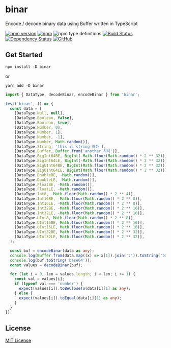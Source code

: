 # binar
Encode / decode binary data using Buffer written in TypeScript

[![npm version](https://badge.fury.io/js/binar.svg)](https://badge.fury.io/js/binar)
[![npm](https://img.shields.io/npm/dw/binar.svg)](https://www.npmjs.com/package/binar)
![npm type definitions](https://img.shields.io/npm/types/binar.svg)
[![Build Status](https://travis-ci.org/joonhocho/binar.svg?branch=master)](https://travis-ci.org/joonhocho/binar)
[![Dependency Status](https://david-dm.org/joonhocho/binar.svg)](https://david-dm.org/joonhocho/binar)
[![GitHub](https://img.shields.io/github/license/joonhocho/binar.svg)](https://github.com/joonhocho/binar/blob/master/LICENSE)

## Get Started
```
npm install -D binar
```
or
```
yarn add -D binar
```

```typescript
import { DataType, decodeBinar, encodeBinar } from 'binar';

test('binar', () => {
  const data = [
    [DataType.Null, null],
    [DataType.Boolean, false],
    [DataType.Boolean, true],
    [DataType.Number, 0],
    [DataType.Number, 1],
    [DataType.Number, -1],
    [DataType.Number, Math.random()],
    [DataType.String, 'this is string 하하'],
    [DataType.Buffer, Buffer.from('another 하하')],
    [DataType.BigInt64BE, BigInt(-Math.floor(Math.random() * 2 ** 32))],
    [DataType.BigInt64LE, BigInt(-Math.floor(Math.random() * 2 ** 32))],
    [DataType.BigUInt64BE, BigInt(Math.floor(Math.random() * 2 ** 32))],
    [DataType.BigUInt64LE, BigInt(Math.floor(Math.random() * 2 ** 32))],
    [DataType.DoubleBE, -Math.random()],
    [DataType.DoubleLE, -Math.random()],
    [DataType.FloatBE, -Math.random()],
    [DataType.FloatLE, -Math.random()],
    [DataType.Int8, -Math.floor(Math.random() * 2 ** 4)],
    [DataType.Int16BE, -Math.floor(Math.random() * 2 ** 8)],
    [DataType.Int16LE, -Math.floor(Math.random() * 2 ** 8)],
    [DataType.Int32BE, -Math.floor(Math.random() * 2 ** 16)],
    [DataType.Int32LE, -Math.floor(Math.random() * 2 ** 16)],
    [DataType.UInt8, Math.floor(Math.random() * 2 ** 8)],
    [DataType.UInt16BE, Math.floor(Math.random() * 2 ** 16)],
    [DataType.UInt16LE, Math.floor(Math.random() * 2 ** 16)],
    [DataType.UInt32BE, Math.floor(Math.random() * 2 ** 32)],
    [DataType.UInt32LE, Math.floor(Math.random() * 2 ** 32)],
  ];

  const buf = encodeBinar(data as any);
  console.log(Buffer.from(data.map((x) => x[1]).join(':')).toString('base64'));
  console.log(buf.toString('base64'));
  const values = decodeBinar(buf);

  for (let i = 0, len = values.length; i < len; i += 1) {
    const val = values[i];
    if (typeof val === 'number') {
      expect(values[i]).toBeCloseTo(data[i][1] as any);
    } else {
      expect(values[i]).toEqual(data[i][1] as any);
    }
  }
});
```

## License
[MIT License](https://github.com/joonhocho/binar/blob/master/LICENSE)
